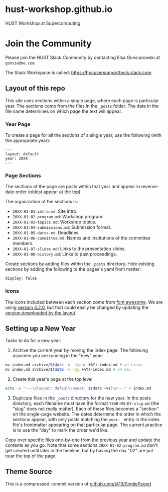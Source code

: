 # hust-workshop.github.io

HUST Workshop at Supercomputing

# Join the Community

Please join the HUST Slack Community by contacting Elsa Gonsiorowski at ``gonsie@me.com``.

The Slack Workspace is called: https://hpcusersupporttools.slack.com

## Layout of this repo

This site uses sections within a single page, where each page is particular year.
The sections come from the files in the `_posts` folder.
The date in the file name determines on which page the text will appear.

### Year Page

To create a page for all the sections of a single year, use the following (with the appropriate year):

```
---
layout: default
year: 20XX
---
```

### Page Sections

The sections of the page are posts within that year and appear in reverse-date order (oldest appear at the top).

The organization of the sections is:
- `20XX-01-01-intro.md`: Site intro.
- `20XX-01-02-program.md`: Workshop program.
- `20XX-01-03-topics.md`: Workshop topics.
- `20XX-01-04-submissions.md`: Submission format.
- `20XX-01-05-dates.md`: Deadlines.
- `20XX-01-06-committee.md`: Names and institutions of the committee members.
- `20XX-01-07-slides.md`: Links to the presentation slides.
- `20XX-01-08-history.md`: Links to past proceedings.

Create sections by adding files within the `_posts` directory.
Hide existing sections by adding the following to the pages's yaml front matter:

```
display: false
```

### Icons

The icons included between each section come from [font awesome](https://fontawesome.com).
We are using [version 4.2.0](https://fontawesome.com/v4.7.0/cheatsheet/), but that could easily be changed by updating the [version downloaded by the layout](https://github.com/hust-workshop/hust-workshop.github.io/blob/f3467c98171d8e8e4277f7f63fc000bb5ed4cebc/_layouts/default.html#L11).

## Setting up a New Year

Tasks to do for a new year:
1. Archive the current year by moving the index page. 
The following assumes you are running in the "new" year:
```bash
mv index.md archive/$(date -d -1year +%Y)-index.md # on Linux
mv index.md archive/$(date -v -1y +%Y)-index.md # on mac
```
2. Create this year's page at the top level
```bash
echo -e "---\nlayout: default\nyear: $(date +%Y)\n---" > index.md
```
3. Duplicate files in the `_posts` directory for the new year.
In the posts directory, each filename must have the format `YEAR-MO-DY-slug.md` (the "slug" does not really matter). 
Each of these files becomes a "section" on the single-page website.
The dates determine the order in which the sections appear, with only posts matching the `year: ` entry in the index file's frontmatter appearing on that particular page.
The current practice is to use the "day" to mark the order we'd like.

Copy over specific files one-by-one from the previous year and update the contents as you go.
Note that some sections `20XX-01-02-program.md` don't get created until later in the timeline, but by having the day "02" are put near the top of the page.

## Theme Source

This is a compressed-commit version of
[github.com/t413/SinglePaged](https://github.com/t413/SinglePaged)
